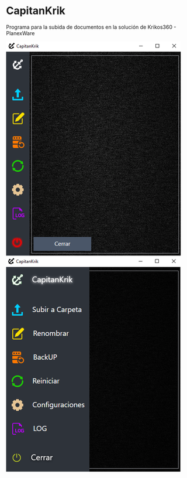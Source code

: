# CapitanKrik
Programa para la subida de documentos en la solución de Krikos360 - PlanexWare 



![Alt text](https://github.com/luckberonne/CapitanKrik/blob/master/CapitanKrik/ScreenShots/Screen0.png)![Alt text](https://github.com/luckberonne/CapitanKrik/blob/master/CapitanKrik/ScreenShots/Screen1.png)
